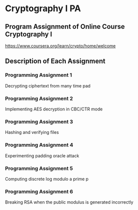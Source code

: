 # Cryptography I PA
## Program Assignment of Online Course Cryptography I
https://www.coursera.org/learn/crypto/home/welcome

## Description of Each Assignment
### Programming Assignment 1
Decrypting ciphertext from many time pad
### Programming Assignment 2
Implementing AES decryption in CBC/CTR mode
### Programming Assignment 3
Hashing and verifying files
### Programming Assignment 4
Experimenting padding oracle attack
### Programming Assignment 5
Computing discrete log modulo a prime p
### Programming Assignment 6
Breaking RSA when the public modulus is generated incorrectly
